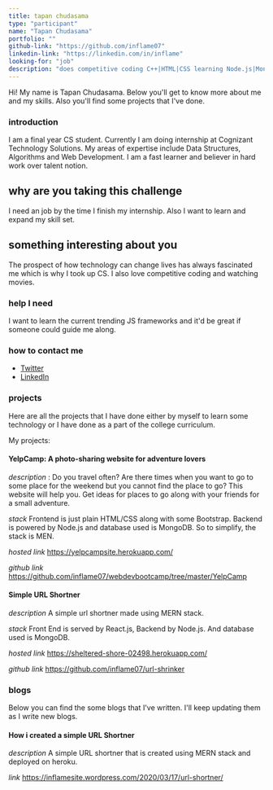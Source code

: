 ```yaml
---
title: tapan chudasama
type: "participant"
name: "Tapan Chudasama"
portfolio: ""
github-link: "https://github.com/inflame07"
linkedin-link: "https://linkedin.com/in/inflame"
looking-for: "job"
description: "does competitive coding C++|HTML|CSS learning Node.js|MongoDB|Angular"
---
```


Hi! My name is Tapan Chudasama. Below you'll get to know more about me and my skills. Also you'll find some projects that I've done.

### introduction

I am a final year CS student. Currently I am doing internship at Cognizant Technology Solutions.
My areas of expertise include Data Structures, Algorithms and Web Development. I am a fast learner and believer in hard work over talent notion.

## why are you taking this challenge

I need an job by the time I finish my internship. Also I want to learn and expand my skill set.

## something interesting about you

The prospect of how technology can change lives has always fascinated me which is why I took up CS. I also love competitive coding and watching movies.

### help I need

I want to learn the current trending JS frameworks and it'd be great if someone could guide me along.

### how to contact me

- [Twitter](https://twitter.com/inflame_7)
- [LinkedIn](https://www.linkedin.com/in/inflame/)

### projects

Here are all the projects that I have done either by myself to learn some technology or I have done as a part of the college curriculum.

My projects:

#### YelpCamp: A photo-sharing website for adventure lovers

_description_ : Do you travel often? Are there times when you want to go to some place for the weekend but you cannot find the place to go? This website will help you. Get ideas for places to go along with your friends for a small adventure.

_stack_ Frontend is just plain HTML/CSS along with some Bootstrap. Backend is powered by Node.js and database used is MongoDB. So to simplify, the stack is MEN.

_hosted link_ https://yelpcampsite.herokuapp.com/

_github link_ https://github.com/inflame07/webdevbootcamp/tree/master/YelpCamp

#### Simple URL Shortner

_description_ A simple url shortner made using MERN stack.

_stack_ Front End is served by React.js, Backend by Node.js. And database used is MongoDB.

_hosted link_ https://sheltered-shore-02498.herokuapp.com/

_github link_ https://github.com/inflame07/url-shrinker

### blogs

Below you can find the some blogs that I've written. I'll keep updating them as I write new blogs.

#### How i created a simple URL Shortner

_description_ A simple URL shortner that is created using MERN stack and deployed on heroku.

_link_ https://inflamesite.wordpress.com/2020/03/17/url-shortner/
